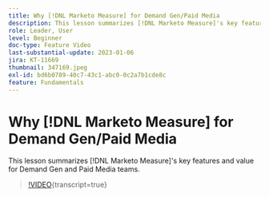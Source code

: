 ```yaml
---
title: Why [!DNL Marketo Measure] for Demand Gen/Paid Media
description: This lesson summarizes [!DNL Marketo Measure]'s key features and value for Demand Gen and Paid Media teams.
role: Leader, User
level: Beginner
doc-type: Feature Video
last-substantial-update: 2023-01-06
jira: KT-11669
thumbnail: 347169.jpeg
exl-id: bd6b0789-40c7-43c1-abc0-0c2a7b1cde8c
feature: Fundamentals
---
```

# Why [!DNL Marketo Measure] for Demand Gen/Paid Media

This lesson summarizes [!DNL Marketo Measure]'s key features and value for Demand Gen and Paid Media teams.

>[!VIDEO](https://video.tv.adobe.com/v/347169/?learn=on){transcript=true}
